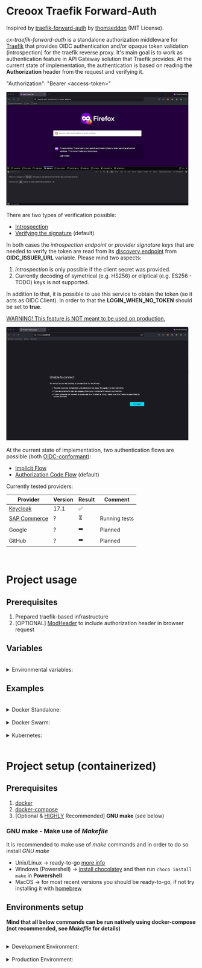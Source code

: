 # Creoox Traefik Forward-Auth

Inspired by [traefik-forward-auth](https://github.com/thomseddon/traefik-forward-auth) by [thomseddon](https://github.com/thomseddon) (MIT License).

_cx-traefik-forward-auth_ is a standalone authorization middleware for [Traefik](https://traefik.io/traefik/) that provides OIDC authentication and/or opaque token validation (introspection) for the traefik reverse proxy. It's main goal is to work as authentication feature in API Gateway solution that Traefik provides. At the current state of implementation, the authentication is based on reading the **Authorization** header from the request and verifying it.

"Authorization": "Bearer \<access-token\>"

<img src="./auth-basic.gif" alt="Basic Authentication" height="300">

There are two types of verification possible:

- [Introspection](https://www.oauth.com/oauth2-servers/token-introspection-endpoint/)
- [Verifying the signature](https://developer.okta.com/docs/guides/validate-id-tokens/main/) (default)

In both cases the _introspection endpoint_ or _provider signature keys_ that are needed to verify the token are read from its [discovery endpoint](https://swagger.io/docs/specification/authentication/openid-connect-discovery/) from **OIDC_ISSUER_URL** variable. Please mind two aspects:

1. _introspection_ is only possible if the client secret was provided.
2. Currently decoding of symetrical (e.g. HS256) or eliptical (e.g. ES256 - TODO) keys is not supported.

In addition to that, it is possible to use this service to obtain the token (so it acts as OIDC Client). In order to that the **LOGIN_WHEN_NO_TOKEN** should be set to **true**.

<u>WARNING! This feature is NOT meant to be used on production.</u>

<img src="./auth-login.gif" alt="Login Authentication" height="300">

At the current state of implementation, two authentication flows are possible (both [OIDC-conformant](https://auth0.com/docs/authenticate/login/oidc-conformant-authentication)):

- [Implicit Flow](https://auth0.com/docs/authenticate/login/oidc-conformant-authentication/oidc-adoption-implicit-flow)
- [Authorization Code Flow](https://auth0.com/docs/authenticate/login/oidc-conformant-authentication/oidc-adoption-auth-code-flow) (default)

Currently tested providers:

| Provider                                               | Version | Result | Comment       |
| ------------------------------------------------------ | ------- | ------ | ------------- |
| [Keycloak](https://www.keycloak.org/)                  | 17.1    | ✅     |               |
| [SAP Commerce](https://help.sap.com/docs/SAP_COMMERCE) | ?       | ⏳     | Running tests |
| Google                                                 | ?       | ➡️     | Planned       |
| GitHub                                                 | ?       | ➡️     | Planned       |

<br/>

# Project usage

## Prerequisites

1. Prepared traefik-based infrastructure
2. [OPTIONAL] [ModHeader](https://modheader.com/) to include authorization header in browser request

## Variables

<br/>

<details>
<summary>Environmental variables:</summary>

| Variable Name            | Type    | Obligatory | Comment                                                      |
| ------------------------ | ------- | ---------- | ------------------------------------------------------------ |
| APP_NAME                 | string  | No         | Displayed service (app) name                                 |
| APP_VERSION              | string  | No         | Displayed service (app) version                              |
| APP_PORT                 | int     | No         | Service running port                                         |
| HOST_URI                 | string  | Yes        | URI of the host the service is running on                    |
| ENVIRONMENT              | string  | Yes        | 'development' or 'production'                                |
| OIDC_ISSUER_URL          | string  | Yes        | Main Issuer's URL - all data are retrieved from there        |
| OIDC_CLIENT_ID           | string  | Yes        | OIDC client id                                               |
| OIDC_CLIENT_SECRET       | string  | No         | OIDC client secret (if set)                                  |
| OIDC_VERIFICATION_TYPE   | string  | Yes        | 'jwt' - decoding or 'introspection' - asking AS              |
| JWT_STRICT_AUDIENCE      | boolean | Yes        | true if token should be used for strict audinence only       |
| AUTH_ENDPOINT            | string  | No         | Service redirection endpoint, '/\_oauth' by default          |
| AUTH_ALLOW_UNSEC_OPTIONS | boolean | No         | Allow unsecured OPTIONS request, false by default            |
| LOGIN_WHEN_NO_TOKEN      | boolean | Yes        | true if login functionality should be on (**dev only!**)     |
| LOGIN_AUTH_FLOW          | string  | No         | 'code' (default) or 'id_token token' (implicit flow)         |
| LOGIN_SCOPE              | string  | No         | Requested scope(s), defaults to "openid email profile"       |
| LOGIN_COOKIE_NAME        | string  | No         | Name of the browser cookie, only if LOGIN_WHEN_NO_TOKEN=true |
| LOGIN_SESSION_SECRET     | string  | No         | Randomized secret for cookie-session                         |

Please mind that if <code>AUTH_ALLOW_UNSEC_OPTIONS</code> is set to <code>true</code>, then the endpoint that should
accept OPTIONS request, should provide separate rule for that and pass <code>X-Forwarded-Method: OPTIONS</code> header
to **cx-traefik-forward-auth** there, for instance (docker).

```yml
    ...
    labels:
      - "traefik.enable=true"
      - "traefik.http.middlewares.add-options-header.headers.customrequestheaders.X-Forwarded-Method=OPTIONS"
      - "traefik.http.routers.your-endpoint-options.rule=Host(`your-endpoint.com`) && Method(`OPTIONS`)"
      - "traefik.http.routers.your-endpoint-options.middlewares=add-options-header,cx-traefik-forward-auth"
      ...
```

</details>

## Examples

<br/>

<details>
<summary>Docker Standalone:</summary>

```yml
traefik:
    image: traefik:latest
    container_name: cx-example-traefik
    restart: unless-stopped
    security_opt:
      - no-new-privileges:true
    networks:
      - cx-example-net
    ports:
      - 80:80
      - 443:443
    volumes:
      - /etc/localtime:/etc/localtime:ro
      # - /var/run/docker.sock:/var/run/docker.sock:ro
      - ./traefik/traefik.toml:/etc/traefik/traefik.toml:ro
      - ./traefik/services.toml:/etc/traefik/services.toml:ro
      - ./traefik/acme.json:/etc/traefik/acme.json
      - ./logs/traefik-access.log:/traefik-access.log
      - ./logs/traefik-service.log:/traefik-service.log
    labels:
      - "traefik.enable=true"
      - "traefik.http.middlewares.traefik-https-redirect.redirectscheme.scheme=https"

      - "traefik.http.routers.traefik.entrypoints=web"
      - "traefik.http.routers.traefik.rule=Host(`localhost`)"
      - "traefik.http.routers.traefik.middlewares=traefik-https-redirect"

      - "traefik.http.routers.traefik-secure.entrypoints=websecure"
      - "traefik.http.routers.traefik-secure.rule=Host(`localhost`)"
      - "traefik.http.routers.traefik-secure.tls=true"
      - "traefik.http.routers.traefik-secure.tls.certresolver=hypercpq"
      - "traefik.http.routers.traefik-secure.service=api@internal"
      - "traefik.http.routers.traefik-secure.middlewares=traefik-forward-auth"

  # https://doc.traefik.io/traefik/providers/docker/#docker-api-access
  socket-proxy:
      image: tecnativa/docker-socket-proxy
      container_name: cx-example-socket-proxy
      restart: unless-stopped
      volumes:
        - /var/run/docker.sock:/var/run/docker.sock:ro
      environment:
        CONTAINERS: 1
      networks:
        - cx-example-net

  traefik-forward-auth:
    image: creoox/cx-traefik-forward-auth:1.0.1
    container_name: cx-example-traefik-forward-auth
    env_file:
      - ./cx-traefik-forward-auth.env
    networks:
      - cx-example-net
    labels:
      - "traefik.enable=true"
      - "traefik.docker.network=cx-example-net"
      - "traefik.http.middlewares.traefik-forward-auth.forwardauth.address=http://traefik-forward-auth:4181"
      - "traefik.http.middlewares.traefik-forward-auth.forwardauth.authResponseHeaders=X-Forwarded-User"
      - "traefik.http.services.traefik-forward-auth.loadbalancer.server.port=4181"
```

</details>

<br/>

<details>
<summary>Docker Swarm:</summary>

Not tested -> TODO

</details>

<br/>

<details>
<summary>Kubernetes:</summary>

Not implemented -> TODO

</details>

<br/>

# Project setup (containerized)

## Prerequisites

1. [docker](https://docs.docker.com/get-docker/)
2. [docker-compose](https://docs.docker.com/compose/install/)
3. [Optional & <u>HIGHLY</u> Recommended] **GNU make** (see below)

### GNU make - Make use of _Makefile_

It is recommended to make use of _make_ commands and in order to do so install _GNU make_

- Unix/Linux -> ready-to-go [more info](https://makefiletutorial.com/#running-the-examples)
- Windows (Powershell) -> [install chocolatey](https://chocolatey.org/install) and then run `choco install make` in **Powershell**
- MacOS -> for most recent versions you should be ready-to-go, if not try installing it with [homebrew](https://formulae.brew.sh/formula/make)

## Environments setup

**Mind that all below commands can be run natively using docker-compose (not recommended, see _Makefile_ for details)**

<br/>

<details>
<summary>Development Environment:</summary>

### Prepare development environment

```shell
make build-dev-env
```

### Run development environment

```shell
make run-dev-env
```

### Run unit tests (in separate container)

```shell
make run-unit-tests
```

### Run unit tests with coverage HTML-report (in separate container)

```shell
make run-ut-coverage-html
```

### Run lint check (in separate container)

```shell
make run-lint-check
```

### Shut down and clean development environment

```
make down-dev-env
```

</details>

<br/>

<details>
<summary>Production Environment:</summary>

### Prepare production environment

```shell
make pull-prod-env
```

You may use `make build-prod-env` for environment build, mind that it's meant for **developers only**!

### Run production environment

```shell
make run-prod-env
```

### Shut down and clean production environment

```shell
make down-prod-env
```

</details>
